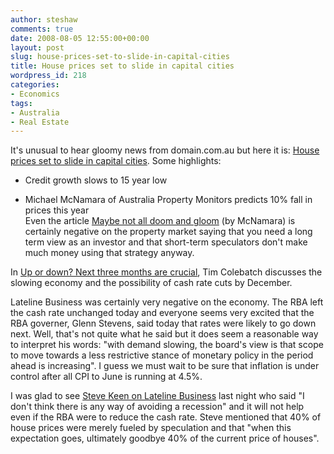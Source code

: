 ```yaml
---
author: steshaw
comments: true
date: 2008-08-05 12:55:00+00:00
layout: post
slug: house-prices-set-to-slide-in-capital-cities
title: House prices set to slide in capital cities
wordpress_id: 218
categories:
- Economics
tags:
- Australia
- Real Estate
---
```


It's unusual to hear gloomy news from domain.com.au but here it is: [House prices set to slide in capital cities](http://www.domain.com.au/Public/Article.aspx?id=1217701941596&index=NationalIndex&headline=House%20prices%20set%20to%20slide%20in%20capital%20cities). Some highlights:  


 
  * Credit growth slows to 15 year low  
 
  * Michael McNamara of Australia Property Monitors predicts 10% fall in prices this year  
Even the article [Maybe not all doom and gloom](http://blogs.domain.com.au/2008/08/maybe_not_all_gloom_and_doom.html) (by McNamara) is certainly negative on the property market saying that you need a long term view as an investor and that short-term speculators don't make much money using that strategy anyway.  
  
In [Up or down? Next three months are crucial](http://www.domain.com.au/Public/Article.aspx?id=1217701940812&index=NationalIndex&headline=Up%20or%20down?%20Next%20three%20months%20are%20crucial), Tim Colebatch discusses the slowing economy and the possibility of cash rate cuts by December.  
  
Lateline Business was certainly very negative on the economy. The RBA left the cash rate unchanged today and everyone seems very excited that the RBA governer, Glenn Stevens, said today that rates were likely to go down next. Well, that's not quite what he said but it does seem a reasonable way to interpret his words: "with demand slowing, the board's view is that scope to move towards a less restrictive stance of monetary policy in the period ahead is increasing". I guess we must wait to be sure that inflation is under control after all CPI to June is running at 4.5%.  
  
I was glad to see [Steve Keen on Lateline Business](http://www.abc.net.au/lateline/business/items/200808/s2324011.htm) last night who said "I don't think there is any way of avoiding a recession" and it will not help even if the RBA were to reduce the cash rate. Steve mentioned that 40% of house prices were merely fueled by speculation and that "when this expectation goes, ultimately goodbye 40% of the current price of houses".
